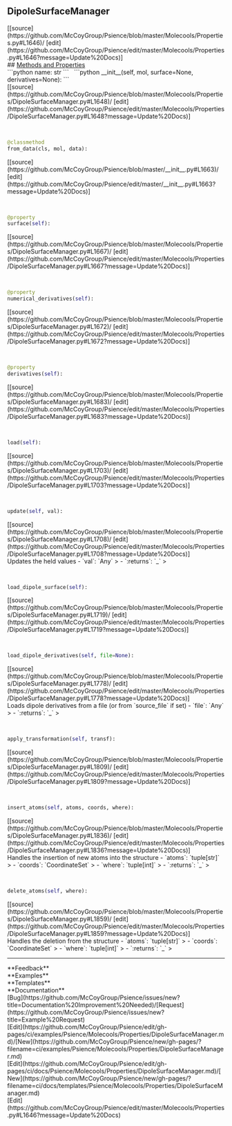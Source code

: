 ## <a id="Psience.Molecools.Properties.DipoleSurfaceManager">DipoleSurfaceManager</a> 

<div class="docs-source-link" markdown="1">
[[source](https://github.com/McCoyGroup/Psience/blob/master/Molecools/Properties.py#L1646)/
[edit](https://github.com/McCoyGroup/Psience/edit/master/Molecools/Properties.py#L1646?message=Update%20Docs)]
</div>









<div class="collapsible-section">
 <div class="collapsible-section collapsible-section-header" markdown="1">
## <a class="collapse-link" data-toggle="collapse" href="#methods" markdown="1"> Methods and Properties</a> <a class="float-right" data-toggle="collapse" href="#methods"><i class="fa fa-chevron-down"></i></a>
 </div>
 <div class="collapsible-section collapsible-section-body collapse show" id="methods" markdown="1">
 ```python
name: str
```
<a id="Psience.Molecools.Properties.DipoleSurfaceManager.__init__" class="docs-object-method">&nbsp;</a> 
```python
__init__(self, mol, surface=None, derivatives=None): 
```
<div class="docs-source-link" markdown="1">
[[source](https://github.com/McCoyGroup/Psience/blob/master/Molecools/Properties/DipoleSurfaceManager.py#L1648)/
[edit](https://github.com/McCoyGroup/Psience/edit/master/Molecools/Properties/DipoleSurfaceManager.py#L1648?message=Update%20Docs)]
</div>


<a id="Psience.Molecools.Properties.DipoleSurfaceManager.from_data" class="docs-object-method">&nbsp;</a> 
```python
@classmethod
from_data(cls, mol, data): 
```
<div class="docs-source-link" markdown="1">
[[source](https://github.com/McCoyGroup/Psience/blob/master/__init__.py#L1663)/
[edit](https://github.com/McCoyGroup/Psience/edit/master/__init__.py#L1663?message=Update%20Docs)]
</div>


<a id="Psience.Molecools.Properties.DipoleSurfaceManager.surface" class="docs-object-method">&nbsp;</a> 
```python
@property
surface(self): 
```
<div class="docs-source-link" markdown="1">
[[source](https://github.com/McCoyGroup/Psience/blob/master/Molecools/Properties/DipoleSurfaceManager.py#L1667)/
[edit](https://github.com/McCoyGroup/Psience/edit/master/Molecools/Properties/DipoleSurfaceManager.py#L1667?message=Update%20Docs)]
</div>


<a id="Psience.Molecools.Properties.DipoleSurfaceManager.numerical_derivatives" class="docs-object-method">&nbsp;</a> 
```python
@property
numerical_derivatives(self): 
```
<div class="docs-source-link" markdown="1">
[[source](https://github.com/McCoyGroup/Psience/blob/master/Molecools/Properties/DipoleSurfaceManager.py#L1672)/
[edit](https://github.com/McCoyGroup/Psience/edit/master/Molecools/Properties/DipoleSurfaceManager.py#L1672?message=Update%20Docs)]
</div>


<a id="Psience.Molecools.Properties.DipoleSurfaceManager.derivatives" class="docs-object-method">&nbsp;</a> 
```python
@property
derivatives(self): 
```
<div class="docs-source-link" markdown="1">
[[source](https://github.com/McCoyGroup/Psience/blob/master/Molecools/Properties/DipoleSurfaceManager.py#L1683)/
[edit](https://github.com/McCoyGroup/Psience/edit/master/Molecools/Properties/DipoleSurfaceManager.py#L1683?message=Update%20Docs)]
</div>


<a id="Psience.Molecools.Properties.DipoleSurfaceManager.load" class="docs-object-method">&nbsp;</a> 
```python
load(self): 
```
<div class="docs-source-link" markdown="1">
[[source](https://github.com/McCoyGroup/Psience/blob/master/Molecools/Properties/DipoleSurfaceManager.py#L1703)/
[edit](https://github.com/McCoyGroup/Psience/edit/master/Molecools/Properties/DipoleSurfaceManager.py#L1703?message=Update%20Docs)]
</div>


<a id="Psience.Molecools.Properties.DipoleSurfaceManager.update" class="docs-object-method">&nbsp;</a> 
```python
update(self, val): 
```
<div class="docs-source-link" markdown="1">
[[source](https://github.com/McCoyGroup/Psience/blob/master/Molecools/Properties/DipoleSurfaceManager.py#L1708)/
[edit](https://github.com/McCoyGroup/Psience/edit/master/Molecools/Properties/DipoleSurfaceManager.py#L1708?message=Update%20Docs)]
</div>
Updates the held values
  - `val`: `Any`
    > 
  - `:returns`: `_`
    >


<a id="Psience.Molecools.Properties.DipoleSurfaceManager.load_dipole_surface" class="docs-object-method">&nbsp;</a> 
```python
load_dipole_surface(self): 
```
<div class="docs-source-link" markdown="1">
[[source](https://github.com/McCoyGroup/Psience/blob/master/Molecools/Properties/DipoleSurfaceManager.py#L1719)/
[edit](https://github.com/McCoyGroup/Psience/edit/master/Molecools/Properties/DipoleSurfaceManager.py#L1719?message=Update%20Docs)]
</div>


<a id="Psience.Molecools.Properties.DipoleSurfaceManager.load_dipole_derivatives" class="docs-object-method">&nbsp;</a> 
```python
load_dipole_derivatives(self, file=None): 
```
<div class="docs-source-link" markdown="1">
[[source](https://github.com/McCoyGroup/Psience/blob/master/Molecools/Properties/DipoleSurfaceManager.py#L1778)/
[edit](https://github.com/McCoyGroup/Psience/edit/master/Molecools/Properties/DipoleSurfaceManager.py#L1778?message=Update%20Docs)]
</div>
Loads dipole derivatives from a file (or from `source_file` if set)
  - `file`: `Any`
    > 
  - `:returns`: `_`
    >


<a id="Psience.Molecools.Properties.DipoleSurfaceManager.apply_transformation" class="docs-object-method">&nbsp;</a> 
```python
apply_transformation(self, transf): 
```
<div class="docs-source-link" markdown="1">
[[source](https://github.com/McCoyGroup/Psience/blob/master/Molecools/Properties/DipoleSurfaceManager.py#L1809)/
[edit](https://github.com/McCoyGroup/Psience/edit/master/Molecools/Properties/DipoleSurfaceManager.py#L1809?message=Update%20Docs)]
</div>


<a id="Psience.Molecools.Properties.DipoleSurfaceManager.insert_atoms" class="docs-object-method">&nbsp;</a> 
```python
insert_atoms(self, atoms, coords, where): 
```
<div class="docs-source-link" markdown="1">
[[source](https://github.com/McCoyGroup/Psience/blob/master/Molecools/Properties/DipoleSurfaceManager.py#L1836)/
[edit](https://github.com/McCoyGroup/Psience/edit/master/Molecools/Properties/DipoleSurfaceManager.py#L1836?message=Update%20Docs)]
</div>
Handles the insertion of new atoms into the structure
  - `atoms`: `tuple[str]`
    > 
  - `coords`: `CoordinateSet`
    > 
  - `where`: `tuple[int]`
    > 
  - `:returns`: `_`
    >


<a id="Psience.Molecools.Properties.DipoleSurfaceManager.delete_atoms" class="docs-object-method">&nbsp;</a> 
```python
delete_atoms(self, where): 
```
<div class="docs-source-link" markdown="1">
[[source](https://github.com/McCoyGroup/Psience/blob/master/Molecools/Properties/DipoleSurfaceManager.py#L1859)/
[edit](https://github.com/McCoyGroup/Psience/edit/master/Molecools/Properties/DipoleSurfaceManager.py#L1859?message=Update%20Docs)]
</div>
Handles the deletion from the structure
  - `atoms`: `tuple[str]`
    > 
  - `coords`: `CoordinateSet`
    > 
  - `where`: `tuple[int]`
    > 
  - `:returns`: `_`
    >
 </div>
</div>












---


<div markdown="1" class="text-secondary">
<div class="container">
  <div class="row">
   <div class="col" markdown="1">
**Feedback**   
</div>
   <div class="col" markdown="1">
**Examples**   
</div>
   <div class="col" markdown="1">
**Templates**   
</div>
   <div class="col" markdown="1">
**Documentation**   
</div>
   <div class="col" markdown="1">
   
</div>
   <div class="col" markdown="1">
   
</div>
   <div class="col" markdown="1">
   
</div>
</div>
  <div class="row">
   <div class="col" markdown="1">
[Bug](https://github.com/McCoyGroup/Psience/issues/new?title=Documentation%20Improvement%20Needed)/[Request](https://github.com/McCoyGroup/Psience/issues/new?title=Example%20Request)   
</div>
   <div class="col" markdown="1">
[Edit](https://github.com/McCoyGroup/Psience/edit/gh-pages/ci/examples/Psience/Molecools/Properties/DipoleSurfaceManager.md)/[New](https://github.com/McCoyGroup/Psience/new/gh-pages/?filename=ci/examples/Psience/Molecools/Properties/DipoleSurfaceManager.md)   
</div>
   <div class="col" markdown="1">
[Edit](https://github.com/McCoyGroup/Psience/edit/gh-pages/ci/docs/Psience/Molecools/Properties/DipoleSurfaceManager.md)/[New](https://github.com/McCoyGroup/Psience/new/gh-pages/?filename=ci/docs/templates/Psience/Molecools/Properties/DipoleSurfaceManager.md)   
</div>
   <div class="col" markdown="1">
[Edit](https://github.com/McCoyGroup/Psience/edit/master/Molecools/Properties.py#L1646?message=Update%20Docs)   
</div>
   <div class="col" markdown="1">
   
</div>
   <div class="col" markdown="1">
   
</div>
   <div class="col" markdown="1">
   
</div>
</div>
</div>
</div>